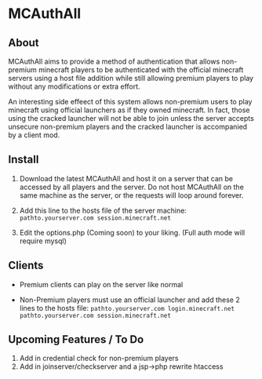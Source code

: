 MCAuthAll
=========

About
-----

MCAuthAll aims to provide a method of authentication that allows non-premium minecraft players to be authenticated with the official minecraft servers using a host file addition while still allowing premium players to play without any modifications or extra effort.

An interesting side effeect of this system allows non-premium users to play minecraft using official launchers as if they owned minecraft. In fact, those using the cracked launcher will not be able to join unless the server accepts unsecure non-premium players and the cracked launcher is accompanied by a client mod.

Install
-------

1. Download the latest MCAuthAll and host it on a server that can be accessed by all players and the server. Do not host MCAuthAll on the same machine as the server, or the requests will loop around forever.

2. Add this line to the hosts file of the server machine:
`pathto.yourserver.com session.minecraft.net`

3. Edit the options.php (Coming soon) to your liking. (Full auth mode will require mysql)

Clients
-------

* Premium clients can play on the server like normal

* Non-Premium players must use an official launcher and add these 2 lines to the hosts file:
`pathto.yourserver.com login.minecraft.net
pathto.yourserver.com session.minecraft.net`

Upcoming Features / To Do
-------------------------

1. Add in credential check for non-premium players
2. Add in joinserver/checkserver and a jsp->php rewrite htaccess